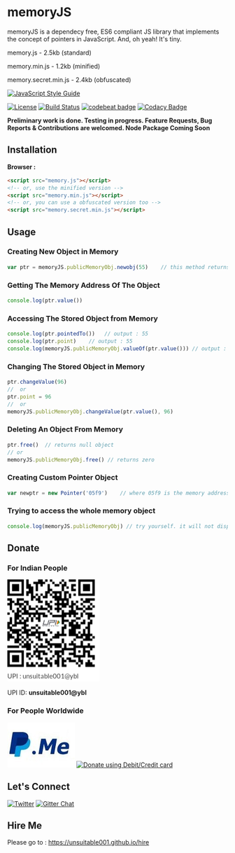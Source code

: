 # memoryJS

memoryJS is a dependecy free, ES6 compliant JS library that implements the concept of pointers in JavaScript. And, oh yeah! It's tiny.

memory.js - 2.5kb (standard)

memory.min.js - 1.2kb (minified)

memory.secret.min.js - 2.4kb (obfuscated)

[![JavaScript Style Guide](https://cdn.rawgit.com/standard/standard/master/badge.svg)](https://github.com/standard/standard)

[![License](https://img.shields.io/github/license/unsuitable001/memoryJS.svg?style=popout)](https://raw.githubusercontent.com/unsuitable001/memoryJS/master/LICENSE) [![Build Status](https://travis-ci.org/unsuitable001/memoryJS.svg?branch=master)](https://travis-ci.org/unsuitable001/memoryJS) [![codebeat badge](https://codebeat.co/badges/9a04c2ff-0e70-4290-a340-67f37d41e162)](https://codebeat.co/projects/github-com-unsuitable001-memoryjs-master) [![Codacy Badge](https://api.codacy.com/project/badge/Grade/392b5ccd3b854df8bc0988e359872afb)](https://www.codacy.com/app/unsuitable001/memoryJS?utm_source=github.com&amp;utm_medium=referral&amp;utm_content=unsuitable001/memoryJS&amp;utm_campaign=Badge_Grade)

**Preliminary work is done. Testing in progress. Feature Requests, Bug Reports & Contributions are welcomed. Node Package Coming Soon**

## Installation

**Browser :**

```html
<script src="memory.js"></script>
<!-- or, use the minified version -->
<script src="memory.min.js"></script>
<!-- or, you can use a obfuscated version too -->
<script src="memory.secret.min.js"></script>
```

## Usage

### Creating New Object in Memory

```javascript
var ptr = memoryJS.publicMemoryObj.newobj(55)    // this method returns a pointer object
```

### Getting The Memory Address Of The Object

```javascript
console.log(ptr.value())
```

### Accessing The Stored Object from Memory

```javascript
console.log(ptr.pointedTo())   // output : 55
console.log(ptr.point)    // output : 55
console.log(memoryJS.publicMemoryObj.valueOf(ptr.value())) // output : 55
```

### Changing The Stored Object in Memory

```javascript
ptr.changeValue(96)
//  or
ptr.point = 96
//	or
memoryJS.publicMemoryObj.changeValue(ptr.value(), 96)
```

### Deleting An Object From Memory

```javascript
ptr.free()	// returns null object
// or
memoryJS.publicMemoryObj.free()	// returns zero
```

### Creating Custom Pointer Object

```javascript
var newptr = new Pointer('05f9')    // where 05f9 is the memory address (i.e value of the pointer)
```
### Trying to access the whole memory object

```javascript
console.log(memoryJS.publicMemoryObj) // try yourself. it will not display any of the contents. Will only print the available methods.
```

## Donate

### For Indian People

![Donate Via UPI](https://raw.githubusercontent.com/unsuitable001/Notice_And_My_Identity/master/images/UPIQRCode.png)

UPI ID: **unsuitable001@ybl**

### For People Worldwide

[![PayPal Me](https://raw.githubusercontent.com/unsuitable001/Notice_And_My_Identity/master/images/paypalme.jpg)](https://www.paypal.me/unsuitable001)
[![Donate using Debit/Credit card](https://www.paypalobjects.com/en_GB/i/btn/btn_donateCC_LG.gif)](https://www.paypal.com/cgi-bin/webscr?cmd=_s-xclick&hosted_button_id=G6N58TAQXHFBA)

## Let's Connect

[![Twitter](https://raw.githubusercontent.com/unsuitable001/Notice_And_My_Identity/master/twitter.png)](https://twitter.com/unsuitable001)
[![Gitter Chat](https://raw.githubusercontent.com/unsuitable001/Notice_And_My_Identity/master/gitter.png)](https://gitter.im/unsuitable001)

## Hire Me

Please go to : https://unsuitable001.github.io/hire
